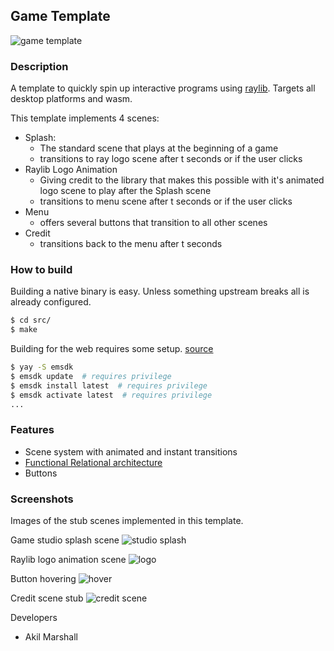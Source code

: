 ## Game Template

![game template](https://imgur.com/MIsCKri.png)

### Description

A template to quickly spin up interactive programs using [raylib](https://www.raylib.com/). Targets all desktop platforms and wasm.

This template implements 4 scenes:

- Splash:
    - The standard scene that plays at the beginning of a game
    - transitions to ray logo scene after t seconds or if the user clicks
- Raylib Logo Animation
    - Giving credit to the library that makes this possible with it's animated logo scene to play after the Splash scene  
    - transitions to menu scene after t seconds or if the user clicks
- Menu
    - offers several buttons that transition to all other scenes 
- Credit
    - transitions back to the menu after t seconds 



### How to build

Building a native binary is easy. Unless something upstream breaks all is already configured.

```bash
$ cd src/
$ make
```

Building for the web requires some setup. [source](https://github.com/raysan5/raylib/wiki/Working-for-Web-(HTML5))

```bash
$ yay -S emsdk
$ emsdk update  # requires privilege
$ emsdk install latest  # requires privilege
$ emsdk activate latest  # requires privilege
...
```

### Features

 - Scene system with animated and instant transitions
 - [Functional Relational architecture](http://curtclifton.net/papers/MoseleyMarks06a.pdf)
 - Buttons


### Screenshots

Images of the stub scenes implemented in this template.

Game studio splash scene
![studio splash](https://imgur.com/lwi98Xe.png)

Raylib logo animation scene
![logo](https://imgur.com/D7CB0tj.png)

Button hovering
![hover](https://imgur.com/x4XvDrL.png)

Credit scene stub
![credit scene](https://imgur.com/d7rqQt5.png)

 Developers

 - Akil Marshall
